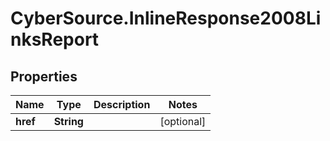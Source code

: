 # CyberSource.InlineResponse2008LinksReport

## Properties
Name | Type | Description | Notes
------------ | ------------- | ------------- | -------------
**href** | **String** |  | [optional] 


